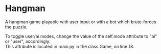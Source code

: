 # Hangman
A hangman game playable with user input or with a bot which brute-forces the puzzle.

To toggle user/ai modes, change the value of the self.mode attribute to "ai" or "user", accordingly.  
This attribute is located in main.py in the class Game, on line 18.
